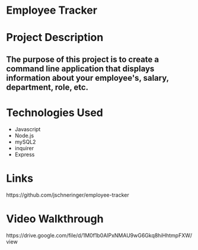 <h1>Employee Tracker</h1>
<h1>Project Description</h1>
<h2>The purpose of this project is to create a command line application that displays information about your employee's, salary, department, role, etc.</h2>
<h1>Technologies Used </h1>
<ul>
<li>Javascript </li>
<li>Node.js </li>
<li>mySQL2 </li>
<li>inquirer </li>
<li>Express </li>
</ul>
<h1>Links</h1>
https://github.com/jschneringer/employee-tracker
<h1> Video Walkthrough</h1>
https://drive.google.com/file/d/1M0f1b0AlPxNMAU9wG6Gkq8hiHhtmpFXW/view
